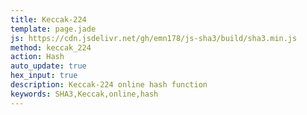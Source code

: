 ```yaml
---
title: Keccak-224
template: page.jade
js: https://cdn.jsdelivr.net/gh/emn178/js-sha3/build/sha3.min.js
method: keccak_224
action: Hash
auto_update: true
hex_input: true
description: Keccak-224 online hash function
keywords: SHA3,Keccak,online,hash
---
```

